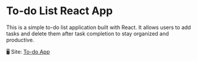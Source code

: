 # To-do List React App
This is a simple to-do list application built with React. It allows users to add tasks and delete them after task completion to stay organized and productive.

🖥 Site: [To-do App][def]

[def]: https://to-do-app-react.netlify.app/
